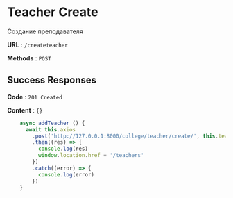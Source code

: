 # Teacher Create

Создание преподавателя

**URL** : `/createteacher`

**Methods** : `POST`

## Success Responses

**Code** : `201 Created`

**Content** : `{}`

```javascript
    async addTeacher () {
      await this.axios
        .post('http://127.0.0.1:8000/college/teacher/create/', this.teacher)
        .then((res) => {
          console.log(res)
          window.location.href = '/teachers'
        })
        .catch((error) => {
          console.log(error)
        })
    }
```